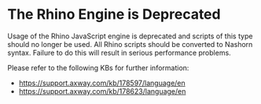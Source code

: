 # The Rhino Engine is Deprecated

Usage of the Rhino JavaScript engine is deprecated and scripts of this type 
should no longer be used.  All Rhino scripts should be converted to Nashorn 
syntax.  Failure to do this will result in serious performance problems.

Please refer to the following KBs for further information:

* https://support.axway.com/kb/178597/language/en
* https://support.axway.com/kb/178623/language/en
